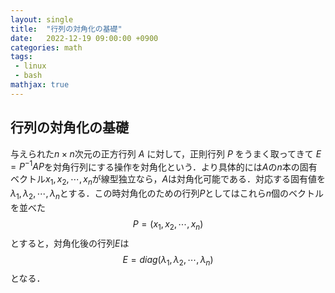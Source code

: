 ```yaml
---
layout: single
title:  "行列の対角化の基礎"
date:   2022-12-19 09:00:00 +0900
categories: math
tags:
 - linux
 - bash
mathjax: true
---
```


## 行列の対角化の基礎

与えられた$n\times n$次元の正方行列 $A$ に対して，正則行列 $P$ をうまく取ってきて $E=P^{-1}AP$を対角行列にする操作を対角化という．より具体的には$A$の$n$本の固有ベクトル$x_1,x_2,\cdots,x_n$が線型独立なら，$A$は対角化可能である．対応する固有値を$\lambda_1,\lambda_2,\cdots,\lambda_n$とする．この時対角化のための行列$P$としてはこれら$n$個のベクトルを並べた
$$
 P=(x_1,x_2,\cdots,x_n)
$$
とすると，対角化後の行列$E$は
$$
 E=diag(\lambda_1,\lambda_2,\cdots,\lambda_n)
$$
となる．
